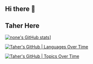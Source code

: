 ## Hi there 👋

<!--
**Thorfinnn/Thorfinnn** is a ✨ _special_ ✨ repository because its `README.md` (this file) appears on your GitHub profile.

Here are some ideas to get you started:

- 🔭 I’m currently working on ...
- 🌱 I’m currently learning ...
- 👯 I’m looking to collaborate on ...
- 🤔 I’m looking for help with ...
- 💬 Ask me about ...
- 📫 How to reach me: ...
- 😄 Pronouns: ...
- ⚡ Fun fact: ...
-->

## Taher Here

[![none's GitHub stats](https://stats.quine.sh/none/github?theme=dark)](https://quine.sh)]

[![Taher's GitHub | Languages Over Time](https://stats.quine.sh/Taher/languages-over-time?theme=dark)](https://quine.sh)

[![Taher's GitHub | Topics Over Time](https://stats.quine.sh/Taher/topics-over-time?theme=light)](https://quine.sh)
